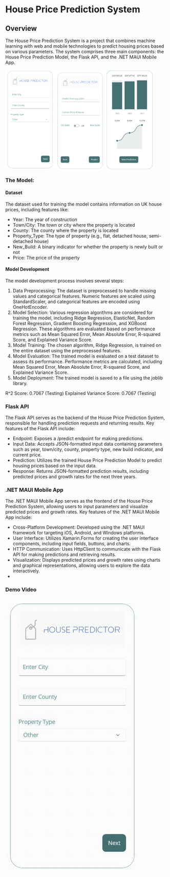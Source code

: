 # House Price Prediction System

## Overview
The House Price Prediction System is a  project that combines machine learning with web and mobile technologies to predict housing prices based on various parameters. The system comprises three main components: the House Price Prediction Model, the Flask API, and the .NET MAUI Mobile App.

<div style="display:flex;">
  <img src="https://github.com/OliverNagy10/HousePricePredictor/blob/main/Resources/Images/starting_page.png" alt="Image 1" style="width:30%; margin-right:5px;">
  <img src="https://github.com/OliverNagy10/HousePricePredictor/blob/main/Resources/Images/predict_page.png" alt="Image 2" style="width:30%; margin-right:5px;">
  <img src="https://github.com/OliverNagy10/HousePricePredictor/blob/main/Resources/Images/prediciton.png" alt="Image 3" style="width:30%;">
</div>

### The Model:
#### Dataset
The dataset used for training the model contains information on UK house prices, including features like:
- Year: The year of construction
- Town/City: The town or city where the property is located
- County: The county where the property is located
- Property_Type: The type of property (e.g., flat, detached house, semi-detached house)
- New_Build: A binary indicator for whether the property is newly built or not
- Price: The price of the property

#### Model Development
The model development process involves several steps:
1. Data Preprocessing: The dataset is preprocessed to handle missing values and categorical features. Numeric features are scaled using StandardScaler, and categorical features are encoded using OneHotEncoder.
2. Model Selection: Various regression algorithms are considered for training the model, including Ridge Regression, ElasticNet, Random Forest Regression, Gradient Boosting Regression, and XGBoost Regression. These algorithms are evaluated based on performance metrics such as Mean Squared Error, Mean Absolute Error, R-squared Score, and Explained Variance Score.
3. Model Training: The chosen algorithm, Ridge Regression, is trained on the entire dataset using the preprocessed features.
4. Model Evaluation: The trained model is evaluated on a test dataset to assess its performance. Performance metrics are calculated, including Mean Squared Error, Mean Absolute Error, R-squared Score, and Explained Variance Score.
5. Model Deployment: The trained model is saved to a file using the joblib library.

R^2 Score: 0.7067 (Testing)
Explained Variance Score: 0.7067 (Testing)

### Flask API
The Flask API serves as the backend of the House Price Prediction System, responsible for handling prediction requests and returning results. Key features of the Flask API include:

- Endpoint: Exposes a /predict endpoint for making predictions.
- Input Data: Accepts JSON-formatted input data containing parameters such as year, town/city, county, property type, new build indicator, and current price.
- Prediction: Utilizes the trained House Price Prediction Model to predict housing prices based on the input data.
- Response: Returns JSON-formatted prediction results, including predicted prices and growth rates for the next three years.

### .NET MAUI Mobile App
The .NET MAUI Mobile App serves as the frontend of the House Price Prediction System, allowing users to input parameters and visualize predicted prices and growth rates. Key features of the .NET MAUI Mobile App include:

- Cross-Platform Development: Developed using the .NET MAUI framework for targeting iOS, Android, and Windows platforms.
- User Interface: Utilizes Xamarin.Forms for creating the user interface components, including input fields, buttons, and charts.
- HTTP Communication: Uses HttpClient to communicate with the Flask API for making predictions and retrieving results.
- Visualization: Displays predicted prices and growth rates using charts and graphical representations, allowing users to explore the data interactively.
- 

### Demo Video 
  <img src="https://github.com/OliverNagy10/HousePricePredictor/blob/main/Resources/Images/Demo.gif" alt="Image 3" >
